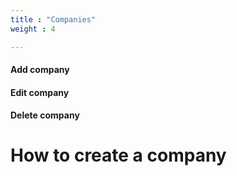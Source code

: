 ```yaml
---
title : "Companies"
weight : 4

---
```


#### Add company
#### Edit company
#### Delete company

# How to create a company